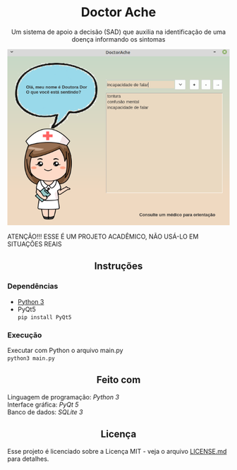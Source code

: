 <h1 align='center'>Doctor Ache</h1>
<p align='center'>Um sistema de apoio a decisão (SAD) que auxilia na identificação de uma doença informando os sintomas</p>
  
<img src="https://raw.githubusercontent.com/EricMGS/DoctorAche/master/image.png" alt="Project Image"/>   

ATENÇÃO!!! ESSE É UM PROJETO ACADÊMICO, NÃO USÁ-LO EM SITUAÇÕES REAIS     

<h2 align='center'>Instruções</h2>   
   
### Dependências   
- [Python 3](https://www.python.org/downloads/)   
- PyQt5   
  ``` pip install PyQt5 ```
  
 ### Execução
Executar com Python o arquivo main.py   
```python3 main.py```   
 
<h2 align='center'>Feito com</h2>  
  
Linguagem de programação: *Python 3*  
Interface gráfica: *PyQt 5*  
Banco de dados: *SQLite 3*  

<h2 align='center'>Licença</h2>   
   
Esse projeto é licenciado sobre a Licença MIT - veja o arquivo [LICENSE.md](https://github.com/EricMGS/DoctorAche/blob/master/LICENSE) para detalhes.   
